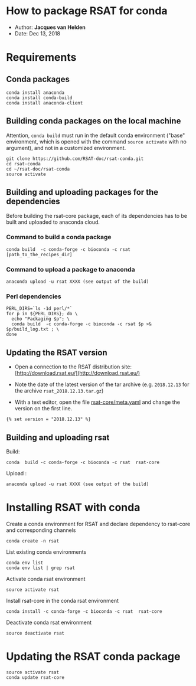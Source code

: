 # How to package RSAT for conda

- Author: **Jacques van Helden**
- Date: Dec 13, 2018

# Requirements

## Conda packages


```
conda install anaconda
conda install conda-build
conda install anaconda-client
```

## Building conda packages on the local machine

Attention, `conda build` must run in the default conda environment ("base" environment, which is opened with the command   `source activate` with no argument), and not in a customized environment.

```
git clone https://github.com/RSAT-doc/rsat-conda.git
cd rsat-conda
cd ~/rsat-doc/rsat-conda
source activate
```

## Building and uploading packages for the dependencies

Before building the rsat-core package, each of its dependencies has to be built and uploaded to anaconda cloud. 


### Command to build a conda package

```
conda build  -c conda-forge -c bioconda -c rsat [path_to_the_recipes_dir]
```

### Command to upload a package to anaconda

```
anaconda upload -u rsat XXXX (see output of the build)
```

### Perl dependencies

```
PERL_DIRS=`ls -1d perl/*`
for p in ${PERL_DIRS}; do \
  echo "Packaging $p"; \
  conda build  -c conda-forge -c bioconda -c rsat $p >& $p/build_log.txt ; \
done
```

## Updating the RSAT version

- Open a connection to the RSAT distribution site: [http://download.rsat.eu/](http://download.rsat.eu/)

- Note the date of the latest version of the tar archive (e.g. `2018.12.13` for the archive `rsat_2018.12.13.tar.gz`)

- With a text editor, open the file [rsat-core/meta.yaml](rsat-core/meta.yaml) and change the version on the first line.

```
{% set version = "2018.12.13" %}
```

## Building and uploading rsat

Build:

```
conda  build -c conda-forge -c bioconda -c rsat  rsat-core
```

Upload :

```
anaconda upload -u rsat XXXX (see output of the build)
```

# Installing RSAT with conda

Create a conda environment for RSAT and declare dependency to 
rsat-core and corresponding channels

```
conda create -n rsat
```


<!-- On IFB core
conda create -p /shared/projects/project_rsat/conda/env/rsat
-->

List existing conda environments

```
conda env list
conda env list | grep rsat
```

Activate conda rsat environment

```
source activate rsat
```

Install rsat-core in the conda rsat environment

```
conda install -c conda-forge -c bioconda -c rsat  rsat-core
```

Deactivate conda rsat environment

```
source deactivate rsat
```

# Updating the RSAT conda package

```
source activate rsat
conda update rsat-core
```


